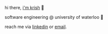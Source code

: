hi there, [i'm krish](https://shahkrish.ca/) 👋

software engineering @ university of waterloo 🪿

reach me via [linkedin](www.linkedin.com/in/kri-shah/) or [email](mailto:shahkrish2016@gmail.com).
